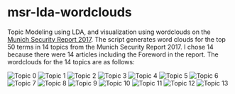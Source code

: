 # msr-lda-wordclouds
Topic Modeling using LDA, and visualization using wordclouds on the [Munich Security Report 2017](http://report.securityconference.de/).
The script generates word clouds for the top 50 terms in 14 topics from the Munich Security Report 2017. I chose 14 because there were 14 articles including the Foreword in the report. The wordclouds for the 14 topics are as follows:

![Topic 0](/images/0.png)
![Topic 1](/images/1.png)
![Topic 2](/images/2.png)
![Topic 3](/images/3.png)
![Topic 4](/images/4.png)
![Topic 5](/images/5.png)
![Topic 6](/images/6.png)
![Topic 7](/images/7.png)
![Topic 8](/images/8.png)
![Topic 9](/images/9.png)
![Topic 10](/images/10.png)
![Topic 11](/images/11.png)
![Topic 12](/images/12.png)
![Topic 13](/images/13.png)
